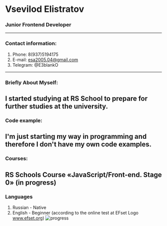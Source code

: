 # Vsevilod Elistratov
### **Junior Frontend Developer**
******
### **Contact information:**
1. Phone: 8(937)5194175
2. E-mail: esa2005.04@gmail.com
3. Telegram: @E3blankO
-------
### **Briefly About Myself:**

I started studying at RS School to prepare for further studies at the university.
------
### **Code example:**
I'm just starting my way in programming and therefore I don't have my own code examples.
-----
### **Courses:**
RS Schools Course «JavaScript/Front-end. Stage 0» (in progress)
------
### **Languages**
1. Russian - Native
2. English - Beginner (according to the online test at EFset Logo www.efset.org) ![progress](38.png)